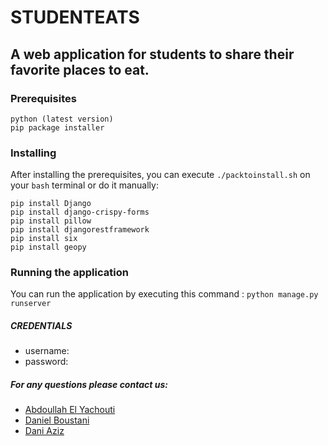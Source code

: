 # STUDENTEATS
## A web application for students to share their favorite places to eat.

### Prerequisites
```
python (latest version)
pip package installer
```

### Installing

After installing the prerequisites, you can execute `./packtoinstall.sh` on your `bash` terminal or do it manually:

```
pip install Django
pip install django-crispy-forms
pip install pillow
pip install djangorestframework
pip install six
pip install geopy
```

### Running the application

You can run the application by executing this command :
```python manage.py runserver```

##### **CREDENTIALS**
* username: 
* password:

##### For any questions please contact us:
* [Abdoullah El Yachouti](mailto:Abdoullah.El.Yachouti@vub.be) 
* [Daniel Boustani](mailto:Daniel.Boustani@vub.be) 
* [Dani Aziz](mailto:Dani.Aziz@vub.be) 

